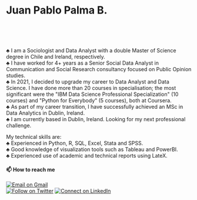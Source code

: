 
# Juan Pablo Palma B. <br/>
<br/>
<br/>
<br/>

♣ I am a Sociologist and Data Analyst with a double Master of Science degree in Chile and Ireland, respectively. <br/>
♣ I have worked for 4+ years as a Senior Social Data Analyst in Communication and Social Research consultancy focused on Public Opinion studies. <br/>
♣ In 2021, I decided to upgrade my career to Data Analyst and Data Science. I have done more than 20 courses in specialisation; the most significant were the "IBM Data Science Professional Specialization" (10 courses) and "Python for Everybody" (5 courses), both at Coursera. <br/>
♣ As part of my career transition, I have successfully achieved an MSc in Data Analytics in Dublin, Ireland. <br/>
♣ I am currently based in Dublin, Ireland. Looking for my next professional challenge. <br/>

My technical skills are: <br/>
♣ Experienced in Python, R, SQL, Excel, Stata and SPSS. <br/>
♣ Good knowledge of visualization tools such as Tableau and PowerBI. <br/>
♣ Experienced use of academic and technical reports using LateX. <br/>
 

#### 📫 How to reach me 

[![Email on Gmail](https://img.shields.io/badge/-Gmail-D14836?style=for-the-badge&logo=Gmail&logoColor=white)](mailto:jppalmab@gmail.com) <br/>
[![Follow on Twitter](https://img.shields.io/badge/--twitter?label=Twitter&logo=Twitter&style=social)](https://twitter.com/jppalmab) 
[![Connect on LinkedIn](https://img.shields.io/badge/--linkedin?label=LinkedIn&logo=LinkedIn&style=social)](https://www.linkedin.com/in/jppalmab/)
